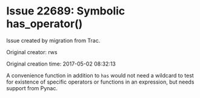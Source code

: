 # Issue 22689: Symbolic has_operator()

Issue created by migration from Trac.

Original creator: rws

Original creation time: 2017-05-02 08:32:13

A convenience function in addition to `has` would not need a wildcard to test for existence of specific operators or functions in an expression, but needs support from Pynac.
